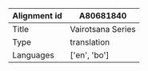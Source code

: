 |Alignment id | A80681840
| --- | --- 
|Title | Vairotsana Series 
|Type | translation
|Languages | ['en', 'bo']